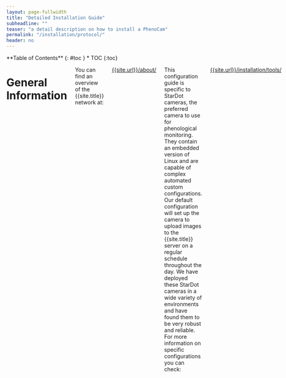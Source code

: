 ```yaml
---
layout: page-fullwidth
title: "Detailed Installation Guide"
subheadline: ""
teaser: "a detail description on how to install a PhenoCam"
permalink: "/installation/protocol/"
header: no
---
```

<div class="row">
<div class="medium-4 medium-push-8 columns" markdown="1">
<div class="panel radius" markdown="1">
**Table of Contents**
{: #toc }
*  TOC
{:toc}
</div>
</div><!-- /.medium-4.columns -->

<div class="medium-8 medium-pull-4 columns" markdown="1">

# General Information
You can find an overview of the {{site.title}} network at:

[{{site.url}}/about/]({{site.url}}/about/)

This configuration guide is specific to StarDot cameras, the preferred camera to use for phenological monitoring.  They contain an embedded version of Linux and are capable of complex automated custom configurations. Our default configuration will set up the camera to upload images to the {{site.title}} server on a regular schedule throughout the day.  We have deployed these StarDot cameras in a wide variety of environments and have found them to be very robust and reliable.  For more information on specific configurations you can check:

[{{site.url}}/installation/tools/]({{site.url}}/installation/tools/)

We highly recommend configuring the camera in a lab with stable power and network connections before deployment.  Once the camera is configured, testing with the network equipment which will be installed in the field (while still in the lab) is also recommended.

The manuals for StarDot cameras are available here:

[http://www.stardot.com/manuals](http://www.stardot.com/manuals)

The manual is quite detailed and has lots of additional information on camera configuration.

# Camera configuration, network & power connections

## Supplying Power and Network to the Camera

In the figure to the right a typical lab setup for configuring a camera is shown.  We typically use a small network hub connected to the local network so that we can have the camera and another computer connected to the same network.  The camera has a power light indicator on the front and it should be lit.  The Ethernet connector on the back of the camera also has a light which indicates whether the Ethernet port link has been established.  The camera by default is configured to get its network address from a DHCP server so the network hub should be connected to a network with a DHCP server 

### Power-over-Ethernet (PoE)

If your site has AC line power, then we will have provided you with a PoE (power-over-ethernet) injector (illustrated in the photo on the right), which plugs into the wall and which allows power to the camera to be sent over the standard ethernet (cat 5, 5e, 6) cable which we have sent you. One end of the ethernet cable goes to the surge protector, the other to the “data & power out” socket on the POE injector. Then connect one end of a short Ethernet cable to the “data in” socket on the POE injector, and the other to your network hub. Then plug the POE injector into an electrical outlet.

### Combination Ethernet/Power Cable

If your site uses DC power (solar, generator, etc.), then we will have provided you with a special combination Ethernet/power cable (the white cable in the picture above). This eliminates the need for a separate power cable to the camera. The end with the male power jack goes to the camera (plug the power jack into the socket on the back of the camera, and plug the ethernet connector into to the surge protector, and then a short cable from the surge protector to the camera). The end with the female power jack has a male jack with two terminals (marked + and -) attached. Run a wire from this jack to your battery bank (the red and black wires in the picture on the right). Before connecting power, however, plug the Ethernet connector into your network hub, as the camera requires an Ethernet connection when it is powered up. Note that when you use the combination Ethernet/power cable, or a separate 12 V DC power cable, it is still possible for lightning damage to occur to the camera even when you use an Ethernet surge protector. This is why we recommend powering the camera via POE if possible.  When testing in the lab, you can use a 12V power supply, a battery, or for configuration purposes a POE injector as described above.  Or simply use the separate power adapter that came with your camera.

## Finding the camera on your network

Once your camera is powered on and connected to the network you will need to find your camera’s network IP address.  To do this you will use another computer connected to the same LAN as the camera.  First verify that the computer you are using was able to connect to the network and get an IP via DHCP.  If this is not the case, you may need to get help from the local network admin with your setup. 

The easiest way to find the camera’s IP address is to install StarDot Tools from the CD included with the camera (Windows only, sorry).  Run the program and click "refresh".  The camera should be detected and the camera’s IP address shown (you may have to run Tools as administrator in Windows, depending on your settings). See the Troubleshooting section below if the IP address is not automatically detected.  

If you are configuring your camera with a non-Windows computer there are other things you can do to find the IP address of the camera.  From a Linux or Mac OS X terminal window you should be able to type the following command:

	arp -a

to get a list of the MAC addresses and IP’s of all the computers on the local network.  The StarDot cameras have a MAC address that starts with 00:30 so you may be able to find the camera that way.  Again, you may need help from the local network administrator for this step.

In either case, you should then be able to enter the camera’s IP address into your internet browser’s address bar and a page should load with a blue background and a live image from the camera.

Most routers are configured to hand out addresses via DHCP so the camera will usually join the LAN once plugged in.  In some cases, the local router may limit network access based on a list of MAC addresses. If this is the case you may need to add the camera’s MAC address to a list of “approved devices” for your network.  The MAC address is the same as the serial number printed on the bottom of the camera. 

## Change the camera’s default password

Once you can connect to the camera with a computer the first thing you should do is change the default password.  When using a university public IP address, we have had a camera hacked within 2-3 minutes of being connected to the network.  If you are on a local private network behind a router or firewall you are probably safe but we recommend changing the password as soon as possible.  Here are the steps:


- Point your browser at the camera’s IP address
- Click the "config" link at the bottom of the live camera image
- Log in as user "admin", password "admin”
- Go to the “Security” tab of the interface 
- Modify the “admin” password using the form.

{% include alert info="Note: If your camera is connected directly to the Internet, and can be accessed from anywhere in the world, then it is essential that the password be changed to something that is secure.  If you change the password, please note that the PhenoCam Install Tool only works with alphanumeric passwords."%}

{% include alert alert="Because of DynDNS cyberattacks that leverage security vulnerabilities (e.g. https://securityledger.com/2016/10/dhs-warns-of-mirai-malware-threat-to-cell-gateways/) in numerous internet-attached devices, we strongly encourage you to ensure that all devices (no matter how small — i.e. including but not limited to cell modems, routers, data loggers, cameras, printers, etc.) with an internet connection have been re-programmed with secure passwords and active firewall settings wherever possible, so as to minimize the likelihood of your devices becoming part of a botnet. Please re-program your camera password when the camera is not on an open network connection (i.e. when it is only on a local network connection) as infection rates are fast (~2-3 min.). If needed, you can use the 'reset' button on the back of the camera to restore all factory settings, and then re-program the password. Once the password is secure, then you can safely proceed to configuring the camera using the PIT. If you have any questions, please do not hesitate to contact us."%}

## Filling out the site survey
Before running the PhenoCam Installation Tool (PIT) you will need to have a site established with us.  Filling out the site survey provides us with some basic site-level metadata.  If you don't have answers to some of the questions you can leave them blank and send us an e-mail at a later time with this information.  The critical information (sitename, site contacts, location, etc.) is helpful for us to set up the site.  Once you have filled out the survey drop us an e-mail and we will prepare the server directories for your site.   


## Running the PhenoCam Installation Tool (PIT)
While the camera's web interface is useful for manual configuration we have developed a set of scripts which by-pass the web interface and alter many of the camera's default settings.  This includes installing custom scripts to upload images and associated metadata to our server. 

To run the PIT you will need the IP address of the camera, the admin password, and a name for you site/camera.  Before proceeding you should work with us to establish a site name and fill out the site survey. 

### Downloading the PIT
You will need to download the PhenoCam Install Tool (PIT), which you can find here:

[https://khufkens.github.io/phenocam-installation-tool/](https://khufkens.github.io/phenocam-installation-tool/
)

You will need to download (either a zipfile or tar archive of) the package and extract it to a directory/folder on your computer.  The PIT contains main two scripts: PIT.bat and PIT.sh.  If you are configuring your camera from a windows machine, you will just run PIT.bat.  On Linux or OS X you will need to run PIT.sh.  In either case you will run the script from a command shell or terminal window.


### Checking network access to our server
The PIT scripts need to connect to the PhenoCam server (xyz.xyz.xyz.xyz).  You should verify that you can connect to the server from the computer you will be doing the configuration from. If your computer can't contact our server chances are good that the camera won't be able to either. Connecting to our website with a browser should be possible.

To verify that your computer can also FTP a file to the server you can use any FTP client available on your computer. You can connect to the server using anonymous FTP, change directories to your camera's data directory (data/<sitename>/) and transfer a file. Below is a sample session using a command line FTP client from a OS X terminal window:

{% include alert info="Directory listing (the 'ls' or 'dir' FTP commands) on the server are not permitted. So some FTP clients (especially ones with a graphical user interface) like FileZilla will generate lots of errors.  You may have to look carefully to see a 'Transfer complete.' message from the server."%}

If you can connect to our server with a web browser but cannot transfer files via FTP, you are likely encountering a network firewall issue. The FTP protocol is not secure (passwords are sent in clear text over the network) so it is often blocked by a site's firewall. Within the FTP protocol there are two connection modes, ‘ACTIVE' and 'PASSIVE', available for a transfer.  Often only one (usually 'PASSIVE') or the other will be allowed to pass the firewall.  To change the connection type use the FTP command 'pass'. This command toggles between connection types so is used for both modes. The default mode may depend on the FTP client you are using.


### Running the PIT
Once you've verified that your network connection is good and that you can communicate with both the camera and our server you are ready to run the PIT script.  A detailed description of running the script is found on the GitHub page.  For convenience we summarize the procedure here.

The PIT script is run from the computer being used to configure the camera.  To run the script you will need a window in which to type commands (cmd.exe on windows or a terminal window on Linux or OS X). The basic command from a Linux or OS X terminal is:

```bash
sh ./PIT.sh IP USER PASSWORD CAMERA TIME_OFFSET TZ CRON_START CRON_END CRON_INT FTP_MODE
```

Or from a Windows cmd.exe prompt:

```
PIT.bat IP USER PASSWORD CAMERA TIME_OFFSET TZ CRON_START CRON_END CRON_INT FTP_MODE
```
{% include alert info="If you are running a post-XP Windows operating system, the telnet program, on which the PIT depends, is not available by default.  Alternatively,  you can consult [Microsoft's help pages](https://social.technet.microsoft.com/wiki/contents/articles/38433.windows-10-enabling-telnet-client.aspx) to enable the telnet command."%}

The parameters required to run the script are described below:

| Parameter | Description |
------------|-------------|
IP | IP address of the camera |
USER | user name (admin - if not set)
PASSWORD | user password (on a new StarDot NetCam this is admin, but hopefully you’ve already changed it!)
CAMERA | the name of the camera / site
TIME_OFFSET |  difference in hours from UTC of the time zone in which the camera resides (always use + or - signs to denote differences from UTC)
TZ | a text string corresponding to the local time zone (e.g. EST)
CRON_START | hour to start the scheduled image acquisitions (e.g. 4 to start collecting images at 4 in the morning)
CRON_END | hour to end the scheduled image acquisitions (e.g. 22 to end collecting images at 10 in the evening)
CRON_INT | interval in minutes at which to take pictures (e.g. 15, for every 15 minutes - default PhenoCam setting is 30)
FTP_MODE | active or passive (default = passive)

An example of the command for a test camera configuration is given below:

```bash
./PIT.sh 140.247.89.xx admin admin testcam3 -5 EST 4 22 30 passive
```

This configures the camera 'testcam3', located in the EST time zone (UTC -5) to take images every half hour between 4 and 22h.

Here’s a brief summary of what the PIT script will do:

- Sets a default DNS server for the camera
- Sets a default NTP (time) server for the camera
- Sets the image overlay strings
- Sets the default color balance 
- Installs custom scripts to upload images
- If the camera is a standard IR-enabled NetCam, the script will upload
back-to-back IR and RGB images
- The scripts will create and upload a metadata file with each image
Installs a schedule to run these scripts
- Does a one-time run of the script to upload initial images and metadata 

The PIT script is designed to handle all the configuration of the camera.  If it runs successfully, an initial upload of image files is sent to our server.

If the script runs successfully, please do not change any config settings! Changing the FTP settings in particular (or even clicking the box that says “FTP Upload”) will likely cause upload problems. The two exceptions to this recommendation are the camera focus which will still need to be adjusted manually and to configure additional upload servers.  See the deployment section on focusing your camera for more details and the custom server settings below. 

{% include alert info="Note that the scripts that are installed using the PhenoCam Install Tool will not populate the fields on the FTP tab: this is ok!"%}

It is not unusual for the script to encounter some error when run. If this is the case, try to capture the error messages and send them to us. We will be happy to work with you to get your camera properly configured.

When running the PIT you may realize that you’ve used a wrong parameter and need to run the script again.  In principal this should work fine, but the you may encounter errors when rerunning the script.  If this is the case, you can to a hard reset of the camera to factory settings and start over. On the back of the camera there should be a small opening labeled “reset”. Use a paper clip or pin to press the button inside to reset to factory settings.

{% include alert info="This resets the admin password to the default value so don’t forget to change the admin password."%}

## Custom Server Settings

To alter the default server settings and use the {{site.title}} or local servers go to the "Advanced tab" and select the "Manual Config" tab within. Find the server.txt file and click edit.

![](../../images/documentation/server_settings.png)

Edit the server settings by either entering an IP address or a server url. Data for {{site.title}} should use url: **{{site.dataurl}}**. Multiple servers are allowed by entering their respective IP or url on separate lines.

![](../../images/documentation/server_settings_edit.png)

After altering configuration files always push the "Save" button in the main "Manual Config" tab to make changes permanent between reboots of the camera.

# Camera Deployment

## Camera Housing Installation

The camera housing we typically use is a Vitek (model VT-EH10) Indoor-Outdoor Enclosure.  It will cost about $35 (the price seems to fluctuate, between $25 and $50.)  Anything similar to this should be fine.   There is a sliding mount inside the housing to which the camera attaches with a short screw. This is usually a ¼-20 screw (which is included with the housing), but some cameras have shipped recently with M6 threads (if we sent you a camera with M6 threads, we should have also included an M6 screw). The sliding mount snaps in to the rails on the bottom of the housing. Please remember to remove the camera's lens cap before installing the camera! Note that the camera should be slid forward in its housing, so the lens is almost touching the window, to minimize the potential for reflections.
 
## Camera Field Installation

Here are some basic guidelines to keep in mind during camera deployments:

- Phenology is one goal, but we'd also like good-looking pictures.
- The camera should be pointed north to minimize lens flare and shadowing. 
- The image should include a horizon, but the image should be more than 50% canopy and less than 50% sky; the ideal mix is about 20% sky, 80% canopy).
- The camera should point somewhat below the horizontal to obtain maximum canopy coverage and also spatial integration (a mounting height of 5-10 m above the canopy is generally good, but the specifics may depend on the nature of your tower, length of cables, etc.).
- Secure mounting and a stable field of view over time are essential for getting high quality data.  Be sure to mount the camera in such a way as to minimize any camera movement, in a location that is unlikely to be disturbed. Make sure that all screws and nuts are tightened, and that the housing is securely latched closed. Plug large holes in the housing with putty to prevent spiders and yellow jackets from moving in.

## Focusing the Camera

Focusing works best on a sunny day with a nearby laptop connected to the camera's configuration pages. Cameras are focused in the lab before being shipped, but during deployment you will probably want to fine-tune the focus depending on the distance from the camera to the vegetation of interest.  We recommend practicing this procedure in the lab so that you are familiar with the procedure prior to deployment.

If you want to adjust the focus, this is best accomplished while viewing the camera image on a laptop.  You will want to do this with the camera mounted on the tower so that you can verify that the field of view is as desired. The standard lens we recommend is the 6.2 mm, which is relatively easy to focus, as it has just a single focus knob. The 4-10 mm zoom lenses sold by StarDot can yield great images, but with zoom, iris, and focus, they can be much more difficult to focus. 

Here are the basic steps for adjusting the camera focus:

- On the camera's config pages, change "Resolution" to "688x480 NTSC Focus Mode" (last option in the drop-down under Image -> Processing) and hit "APPLY".
- Click on "Pop-up Live Image" in the upper right-hand corner to open a large image. In focus mode, only a fraction of the total image is displayed, but this way the refresh rate is very fast and it is quite easy to get the focus very sharp.
- Adjust the focus ring (it can be quite sensitive) so that the image is sharp. You may find it helps to focus on a specific object in the image – such as a branch. Tighten the screw on the focus ring when finished. Change the resolution back to its original value ("1296x960 QFULL*", see reference image below) and hit "APPLY".

